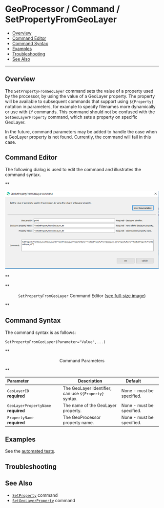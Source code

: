 # GeoProcessor / Command / SetPropertyFromGeoLayer #

* [Overview](#overview)
* [Command Editor](#command-editor)
* [Command Syntax](#command-syntax)
* [Examples](#examples)
* [Troubleshooting](#troubleshooting)
* [See Also](#see-also)

-------------------------

## Overview ##

The `SetPropertyFromGeoLayer` command sets the value of a property used by the processor,
by using the value of a GeoLayer property.
The property will be available to subsequent commands that support using `${Property}` notation in
parameters, for example to specify filenames more dynamically or use with `If` commands. This
command should not be confused with the `SetGeoLayerProperty` command, which sets a
property on specific GeoLayer.

In the future, command parameters may be added to handle the case when a GeoLayer property is not found.
Currently, the command will fail in this case.

## Command Editor ##

The following dialog is used to edit the command and illustrates the command syntax.

**<p style="text-align: center;">
![SetPropertyFromGeoLayer](SetPropertyFromGeoLayer.png)
</p>**

**<p style="text-align: center;">
`SetPropertyFromGeoLayer` Command Editor (<a href="../SetPropertyFromGeoLayer.png">see full-size image</a>)
</p>**

## Command Syntax ##

The command syntax is as follows:

```text
SetPropertyFromGeoLayer(Parameter="Value",...)
```
**<p style="text-align: center;">
Command Parameters
</p>**

| **Parameter**&nbsp;&nbsp;&nbsp;&nbsp;&nbsp;&nbsp;&nbsp;&nbsp;&nbsp;&nbsp;&nbsp;&nbsp;&nbsp;&nbsp;&nbsp;&nbsp;&nbsp;&nbsp;&nbsp;&nbsp;&nbsp;&nbsp;&nbsp;&nbsp;&nbsp;&nbsp; | **Description** | **Default**&nbsp;&nbsp;&nbsp;&nbsp;&nbsp;&nbsp;&nbsp;&nbsp;&nbsp;&nbsp; |
| -----------------------|--------------------------------------------------------|-------------------------- |
| `GeoLayerID`<br>**required**| The GeoLayer Identifier, can use `${Property}` syntax. | None - must be specified. |
| `GeoLayerPropertyName`<br>**required**| The name of the GeoLayer property. | None - must be specified. |
| `PropertyName`<br>**required**| The GeoProcessor property name. | None - must be specified. |

## Examples ##

See the [automated tests](https://github.com/OpenWaterFoundation/owf-app-geoprocessor-python-test/tree/master/test/commands/SetPropertyFromGeoLayer).

## Troubleshooting ##

## See Also ##

* [`SetProperty`](../SetProperty/SetProperty.md) command
* [`SetGeoLayerProperty`](../SetGeoLayerProperty/SetGeoLayerProperty.md) command
